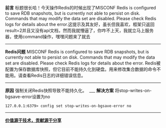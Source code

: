 **前言**
标题很长哈！今天操作Redis的时候出现了MISCONF Redis is configured to save RDB snapshots, but is currently not able to persist on disk. Commands that may modify the data set are disabled. Please check Redis logs for details about the error.这提示及其友好，虽长但我喜欢，框架只返回result=2并且又没有api文档，然而我就懵逼了，你咋不上天，我就立马上服务器，使用command操作，嘿嘿问题来了就去
___
**Redis问题**
MISCONF Redis is configured to save RDB snapshots, but is currently not able to persist on disk. Commands that may modify the data set are disabled. Please check Redis logs for details about the error.
Redis被配置为保存数据库快照，但它目前不能持久化到硬盘。用来修改集合数据的命令不能用。请查看Redis日志的详细错误信息。
___
**原因**
强制关闭Redis快照导致不能持久化。
 ___
**解决方案**
将stop-writes-on-bgsave-error设置为no
~~~
127.0.0.1:6379> config set stop-writes-on-bgsave-error no
~~~
___
**[价值源于技术，贡献源于分享](https://github.com/alicfeng)**
